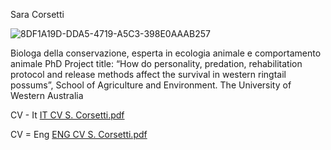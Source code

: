 Sara Corsetti

![8DF1A19D-DDA5-4719-A5C3-398E0AAAB257](https://github.com/user-attachments/assets/cc3d2b3d-1f63-4ced-8eb7-0359fea1d255)


Biologa della conservazione, esperta in ecologia animale e comportamento animale
PhD
Project title: “How do personality, predation, rehabilitation protocol and release methods affect the survival in western ringtail possums”, School of Agriculture and Environment.
The University of Western Australia


CV - It
[IT CV S. Corsetti.pdf](https://github.com/user-attachments/files/18708943/IT.CV.S.Corsetti.pdf)

CV = Eng
[ENG CV S. Corsetti.pdf](https://github.com/user-attachments/files/18708946/ENG.CV.S.Corsetti.pdf)


